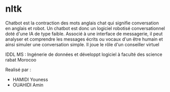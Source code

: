 # nltk
Chatbot est la contraction des mots anglais chat qui signifie conversation en anglais et robot. Un chatbot est donc un logiciel robotisé conversationnel doté d'une IA de type faible. Associé à une interface de messagerie, il peut analyser et comprendre les messages écrits ou vocaux d'un être humain et ainsi simuler une conversation simple. Il joue le rôle d'un conseiller virtuel

IDDL MS : Ingénerie de données et développt logiciel à faculté des science rabat Morocoo

Realisé par : 
- HAMIDI Youness
- OUAHIDI Amin


